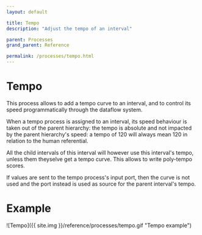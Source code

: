 ```yaml
---
layout: default

title: Tempo
description: "Adjust the tempo of an interval"

parent: Processes
grand_parent: Reference

permalink: /processes/tempo.html
---
```


# Tempo

This process allows to add a tempo curve to an interval, and to control its speed programmatically
through the dataflow system.

When a tempo process is assigned to an interval, its speed behaviour is taken out of the parent hierarchy:
the tempo is absolute and not impacted by the parent hierarchy's speed: a tempo of 120 will always mean 120 
in relation to the human referential.

All the child intervals of this interval will however use this interval's tempo, unless them theyselve get a tempo curve.
This allows to write poly-tempo scores.

If values are sent to the tempo process's input port, then the curve is not used and the port 
instead is used as source for the parent interval's tempo.

# Example

![Tempo]({{ site.img }}/reference/processes/tempo.gif "Tempo example")

